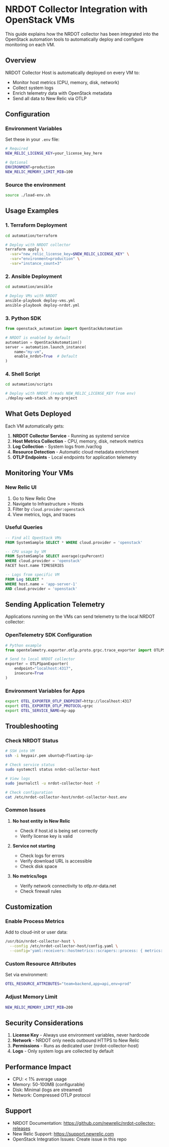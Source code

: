 # NRDOT Collector Integration with OpenStack VMs

This guide explains how the NRDOT collector has been integrated into the OpenStack automation tools to automatically deploy and configure monitoring on each VM.

## Overview

NRDOT Collector Host is automatically deployed on every VM to:
- Monitor host metrics (CPU, memory, disk, network)
- Collect system logs
- Enrich telemetry data with OpenStack metadata
- Send all data to New Relic via OTLP

## Configuration

### Environment Variables

Set these in your `.env` file:
```bash
# Required
NEW_RELIC_LICENSE_KEY=your_license_key_here

# Optional
ENVIRONMENT=production
NEW_RELIC_MEMORY_LIMIT_MIB=100
```

### Source the environment
```bash
source ./load-env.sh
```

## Usage Examples

### 1. Terraform Deployment

```bash
cd automation/terraform

# Deploy with NRDOT collector
terraform apply \
  -var="new_relic_license_key=$NEW_RELIC_LICENSE_KEY" \
  -var="environment=production" \
  -var="instance_count=3"
```

### 2. Ansible Deployment

```bash
cd automation/ansible

# Deploy VMs with NRDOT
ansible-playbook deploy-vms.yml
ansible-playbook deploy-nrdot.yml
```

### 3. Python SDK

```python
from openstack_automation import OpenStackAutomation

# NRDOT is enabled by default
automation = OpenStackAutomation()
server = automation.launch_instance(
    name="my-vm",
    enable_nrdot=True  # Default
)
```

### 4. Shell Script

```bash
cd automation/scripts

# Deploy with NRDOT (reads NEW_RELIC_LICENSE_KEY from env)
./deploy-web-stack.sh my-project
```

## What Gets Deployed

Each VM automatically gets:
1. **NRDOT Collector Service** - Running as systemd service
2. **Host Metrics Collection** - CPU, memory, disk, network metrics
3. **Log Collection** - System logs from /var/log
4. **Resource Detection** - Automatic cloud metadata enrichment
5. **OTLP Endpoints** - Local endpoints for application telemetry

## Monitoring Your VMs

### New Relic UI
1. Go to New Relic One
2. Navigate to Infrastructure > Hosts
3. Filter by `cloud.provider:openstack`
4. View metrics, logs, and traces

### Useful Queries
```sql
-- Find all OpenStack VMs
FROM SystemSample SELECT * WHERE cloud.provider = 'openstack'

-- CPU usage by VM
FROM SystemSample SELECT average(cpuPercent) 
WHERE cloud.provider = 'openstack' 
FACET host.name TIMESERIES

-- Logs from specific VM
FROM Log SELECT * 
WHERE host.name = 'app-server-1' 
AND cloud.provider = 'openstack'
```

## Sending Application Telemetry

Applications running on the VMs can send telemetry to the local NRDOT collector:

### OpenTelemetry SDK Configuration
```python
# Python example
from opentelemetry.exporter.otlp.proto.grpc.trace_exporter import OTLPSpanExporter

# Send to local NRDOT collector
exporter = OTLPSpanExporter(
    endpoint="localhost:4317",
    insecure=True
)
```

### Environment Variables for Apps
```bash
export OTEL_EXPORTER_OTLP_ENDPOINT=http://localhost:4317
export OTEL_EXPORTER_OTLP_PROTOCOL=grpc
export OTEL_SERVICE_NAME=my-app
```

## Troubleshooting

### Check NRDOT Status
```bash
# SSH into VM
ssh -i keypair.pem ubuntu@<floating-ip>

# Check service status
sudo systemctl status nrdot-collector-host

# View logs
sudo journalctl -u nrdot-collector-host -f

# Check configuration
cat /etc/nrdot-collector-host/nrdot-collector-host.env
```

### Common Issues

1. **No host entity in New Relic**
   - Check if host.id is being set correctly
   - Verify license key is valid

2. **Service not starting**
   - Check logs for errors
   - Verify download URL is accessible
   - Check disk space

3. **No metrics/logs**
   - Verify network connectivity to otlp.nr-data.net
   - Check firewall rules

## Customization

### Enable Process Metrics
Add to cloud-init or user data:
```bash
/usr/bin/nrdot-collector-host \
  --config /etc/nrdot-collector-host/config.yaml \
  --config='yaml:receivers::hostmetrics::scrapers::process: { metrics: { process.cpu.utilization: { enabled: true } } }'
```

### Custom Resource Attributes
Set via environment:
```bash
OTEL_RESOURCE_ATTRIBUTES="team=backend,app=api,env=prod"
```

### Adjust Memory Limit
```bash
NEW_RELIC_MEMORY_LIMIT_MIB=200
```

## Security Considerations

1. **License Key** - Always use environment variables, never hardcode
2. **Network** - NRDOT only needs outbound HTTPS to New Relic
3. **Permissions** - Runs as dedicated user (nrdot-collector-host)
4. **Logs** - Only system logs are collected by default

## Performance Impact

- CPU: < 1% average usage
- Memory: 50-100MB (configurable)
- Disk: Minimal (logs are streamed)
- Network: Compressed OTLP protocol

## Support

- NRDOT Documentation: https://github.com/newrelic/nrdot-collector-releases
- New Relic Support: https://support.newrelic.com
- OpenStack Integration Issues: Create issue in this repo